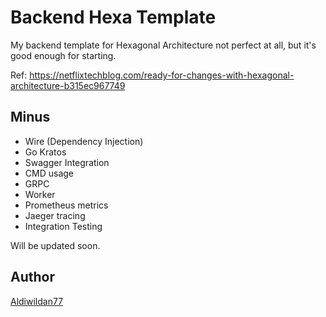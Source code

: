 # Backend Hexa Template

My backend template for Hexagonal Architecture not perfect at all, but it's good enough for starting.

Ref: https://netflixtechblog.com/ready-for-changes-with-hexagonal-architecture-b315ec967749

## Minus

- Wire (Dependency Injection)
- Go Kratos
- Swagger Integration
- CMD usage
- GRPC
- Worker
- Prometheus metrics
- Jaeger tracing
- Integration Testing

Will be updated soon.

## Author

[Aldiwildan77](https://github.com/Aldiwildan77)
